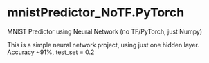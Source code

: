 # mnistPredictor_NoTF.PyTorch
MNIST Predictor using Neural Network (no TF/PyTorch, just Numpy)

This is a simple neural network project, using just one hidden layer.
Accuracy ~91%, test_set = 0.2
